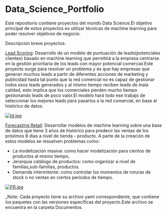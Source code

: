 # Data_Science_Portfolio

Este repositorio contiene proyectos del mundo Data Science.El objetivo principal de estos proyectos es utilizar técnicas de machine learning para poder resolver objetivos de negocio.

Descripción breve proyectos:

[Lead Scoring](https://github.com/MariusBD/Data_Science_Portfolio/tree/main/LeadScoring/03_Notebooks/02_Desarrollo): Desarrollo de un modelo de puntuación de leads(potenciales clientes) basado en machine learning que permitirá a la empresa centrarse en la gestión prioritaria de los leads con mayor potencial comercial.Este proyecto surge para resolver un problema y es que hay empresas que generan muchos leads a partir de diferentes acciones de marketing y publicidad hasta tal punto que la red comercial no es capaz de gestionar todos esos leads generados y al mismo tiempo reciben leads de mala calidad, esto implica que los comerciales pierden mucho tiempo gestionando leads de poco valor.El modelo hará todo ese trabajo de seleccionar los mejores leads para pasarlos a la red comercial, en base al histórico de datos.

[![ld.jpg](https://i.postimg.cc/FHZKBWVx/ld.jpg)](https://postimg.cc/jDDKWh9W)


[Forecasting Retail](https://github.com/MariusBD/Data_Science_Portfolio/tree/main/Forecasting_Retail/03_Notebooks/02_Desarrollo): Desarrollar modelos de machine learning sobre una base de datos que tiene 3 años de histórico para predecir las ventas de los próximos 8 dias a nivel de tienda - producto. A parte de la creación de estos modelos se resuelven problemas como:
- La modelización masiva: como hacer modelización para cientos de productos al mismo tiempo.
- Jerarquia catálogo de productos: como organizar a nivel de familias,sub-familias, productos.
- Demanda intermitente: como controlar los momentos de roturas de stock o no ventas en ciertos periodos de tiempo.

 [![FR.jpg](https://i.postimg.cc/R02xsKyR/FR.jpg)](https://postimg.cc/Ffb61d9d)

_Note: Cada proyecto tiene su archivo yaml correspondiente, que contiene los paquetes con las versiones específicas del proyecto.Este archivo se encuentra en la carpeta Documentos.
